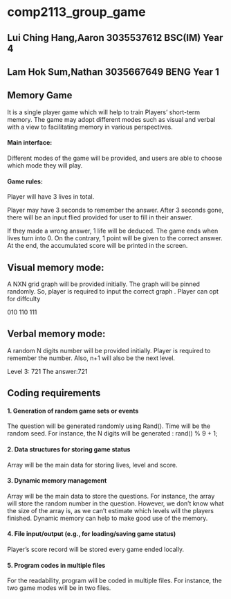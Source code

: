 # comp2113_group_game

## Lui Ching Hang,Aaron 3035537612 BSC(IM) Year 4

## Lam Hok Sum,Nathan 3035667649  BENG Year 1


## Memory Game

It is a single player game which will help to train Players’ short-term memory. The game may adopt different modes such as visual and verbal with a view to facilitating memory in various perspectives.

#### Main interface:
Different modes of the game will be provided, and users are able to choose which mode they will play.

#### Game rules:
Player will have 3 lives in total. 

Player may have 3 seconds to remember the answer. After 3 seconds gone, there will be an input flied provided for user to fill in their answer.  

If they made a wrong answer, 1 life will be deduced. The game ends when lives turn into 0. On the contrary, 1 point will be given to the correct answer. At the end, the accumulated score will be printed in the screen. 




## Visual memory mode:

A NXN grid graph will be provided initially. The graph will be pinned randomly. So, player is required to input the correct graph .
Player can opt for diffculty 

010
110
111


## Verbal memory mode: 

A random N digits number will be provided initially. Player is required to remember the number. Also, n+1 will also be the next level.

Level 3: 721
The answer:721



## Coding requirements

#### 1.	Generation of random game sets or events

The question will be generated randomly using Rand(). Time will be the random seed. 
For instance, the N digits will be generated : rand() % 9 + 1;

#### 2.	Data structures for storing game status

Array will be the main data for storing lives, level and score.

#### 3.	Dynamic memory management

Array will be the main data to store the questions. For instance, the array will store the random number in the question. However, we don’t know what the size of the array is, as we can’t estimate which levels will the players finished. Dynamic memory can help to make good use of the memory.  

#### 4.	File input/output (e.g., for loading/saving game status)
Player’s score record will be stored every game ended locally.

#### 5.	Program codes in multiple files

For the readability, program will be coded in multiple files. For instance, the two game modes will be in two files. 




